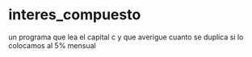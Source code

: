 # interes_compuesto

un programa que lea el capital c y que averigue cuanto se duplica si lo colocamos al 5% mensual
